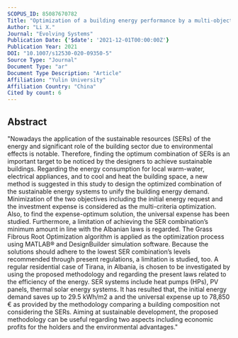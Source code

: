 ```yaml
---
SCOPUS_ID: 85087670782
Title: "Optimization of a building energy performance by a multi-objective optimization, using sustainable energy combinations"
Author: "Li X."
Journal: "Evolving Systems"
Publication Date: {'$date': '2021-12-01T00:00:00Z'}
Publication Year: 2021
DOI: "10.1007/s12530-020-09350-5"
Source Type: "Journal"
Document Type: "ar"
Document Type Description: "Article"
Affiliation: "Yulin University"
Affiliation Country: "China"
Cited by count: 6
---
```


## Abstract
"Nowadays the application of the sustainable resources (SERs) of the energy and significant role of the building sector due to environmental effects is notable. Therefore, finding the optimum combination of SERs is an important target to be noticed by the designers to achieve sustainable buildings. Regarding the energy consumption for local warm-water, electrical appliances, and to cool and heat the building space, a new method is suggested in this study to design the optimized combination of the sustainable energy systems to unify the building energy demand. Minimization of the two objectives including the initial energy request and the investment expense is considered as the multi-criteria optimization. Also, to find the expense-optimum solution, the universal expense has been studied. Furthermore, a limitation of achieving the SER combination’s minimum amount in line with the Albanian laws is regarded. The Grass Fibrous Root Optimization algorithm is applied as the optimization process using MATLAB® and DesignBuilder simulation software. Because the solutions should adhere to the lowest SER combination’s levels recommended through present regulations, a limitation is studied, too. A regular residential case of Tirana, in Albania, is chosen to be investigated by using the proposed methodology and regarding the present laws related to the efficiency of the energy. SER systems include heat pumps (HPs), PV panels, thermal solar energy systems. It has resulted that, the initial energy demand saves up to 29.5 kWh/m2 a and the universal expense up to 78,850 € as provided by the methodology comparing a building composition not considering the SERs. Aiming at sustainable development, the proposed methodology can be useful regarding two aspects including economic profits for the holders and the environmental advantages."
